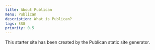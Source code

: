 ```yaml
---
title: About Publican
menu: Publican
description: What is Publican?
tags: SSG
priority: 0.5
---
```


This starter site has been created by the Publican static site generator.
